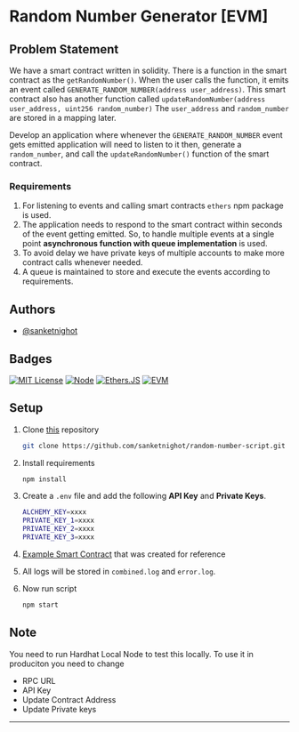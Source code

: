 # Random Number Generator [EVM]

## Problem Statement

We have a smart contract written in solidity. There is a function in the smart contract as the `getRandomNumber()`. When the user calls the function, it emits an event called `GENERATE_RANDOM_NUMBER(address user_address)`.
This smart contract also has another function called `updateRandomNumber(address user_address, uint256 random_number)`
The `user_address` and `random_number` are stored in a mapping later.

Develop an application where whenever the `GENERATE_RANDOM_NUMBER` event gets emitted application will need to listen to it then, generate a `random_number`, and call the `updateRandomNumber()` function of the smart contract.

### Requirements

1. For listening to events and calling smart contracts `ethers` npm package is used.
2. The application needs to respond to the smart contract within seconds of the event getting emitted. So, to handle multiple events at a single point **asynchronous function with queue implementation** is used.
3. To avoid delay we have private keys of multiple accounts to make more contract calls whenever needed.
4. A queue is maintained to store and execute the events according to requirements.

## Authors

- [@sanketnighot](https://www.github.com/sanketnighot)

## Badges

[![MIT License](https://img.shields.io/badge/License-MIT-green.svg)](https://choosealicense.com/licenses/mit/)
[![Node](https://img.shields.io/badge/node-14.17.0-green.svg)](https://nodejs.org/en/)
[![Ethers.JS](https://img.shields.io/badge/ethersjs-5.4.0-green.svg)](https://docs.ethers.io/v5/)
[![EVM](https://img.shields.io/badge/EVM-2.0.0-green.svg)](https://ethereum.org/en/developers/docs/evm/)

## Setup

1. Clone [this](https://github.com/sanketnighot/random-number-script.git) repository

   ```bash
   git clone https://github.com/sanketnighot/random-number-script.git
   ```

2. Install requirements

   ```bash
   npm install
   ```

3. Create a `.env` file and add the following **API Key** and **Private Keys**.

   ```bash
   ALCHEMY_KEY=xxxx
   PRIVATE_KEY_1=xxxx
   PRIVATE_KEY_2=xxxx
   PRIVATE_KEY_3=xxxx
   ```

4. [Example Smart Contract](./MainServer/contracts/RandomNumberGen.sol) that was created for reference
5. All logs will be stored in `combined.log` and `error.log`.
6. Now run script

   ```bash
   npm start
   ```

## Note

You need to run Hardhat Local Node to test this locally.
To use it in produciton you need to change

- RPC URL
- API Key
- Update Contract Address
- Update Private keys

---
